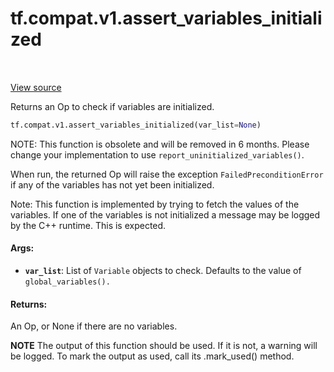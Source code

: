<div itemscope itemtype="http://developers.google.com/ReferenceObject">
<meta itemprop="name" content="tf.compat.v1.assert_variables_initialized" />
<meta itemprop="path" content="Stable" />
</div>

# tf.compat.v1.assert_variables_initialized

<!-- Insert buttons -->

<table class="tfo-notebook-buttons tfo-api" align="left">
</table>

<a target="_blank" href="/code/stable/tensorflow/python/ops/variables.py">View source</a>



<!-- Start diff -->
Returns an Op to check if variables are initialized.

``` python
tf.compat.v1.assert_variables_initialized(var_list=None)
```



<!-- Placeholder for "Used in" -->

NOTE: This function is obsolete and will be removed in 6 months.  Please
change your implementation to use `report_uninitialized_variables()`.

When run, the returned Op will raise the exception `FailedPreconditionError`
if any of the variables has not yet been initialized.

Note: This function is implemented by trying to fetch the values of the
variables. If one of the variables is not initialized a message may be
logged by the C++ runtime. This is expected.

#### Args:


* <b>`var_list`</b>: List of `Variable` objects to check. Defaults to the value of
  `global_variables().`


#### Returns:

An Op, or None if there are no variables.



**NOTE** The output of this function should be used.  If it is not, a warning will be logged.  To mark the output as used, call its .mark_used() method.